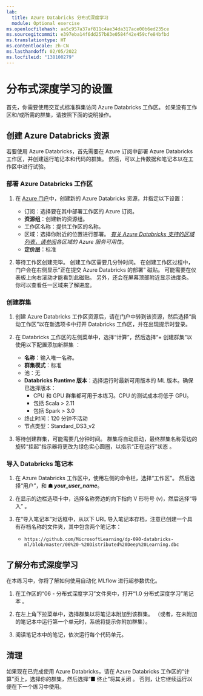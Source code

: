 ```yaml
---
lab:
  title: Azure Databricks 分布式深度学习
  module: Optional exercise
ms.openlocfilehash: aa5c957a37af811c4ae34da317ace00b6ed235ce
ms.sourcegitcommit: e397eba14f6dd257b83e0584f42e459cfe84bfbd
ms.translationtype: HT
ms.contentlocale: zh-CN
ms.lasthandoff: 02/05/2022
ms.locfileid: "138100279"
---
```

# <a name="set-up-for-distributed-deep-learning"></a>分布式深度学习的设置

首先，你需要使用交互式标准群集访问 Azure Databricks 工作区。 如果没有工作区和/或所需的群集，请按照下面的说明操作。

## <a name="create-azure-databricks-resources"></a>创建 Azure Databricks 资源

若要使用 Azure Databricks，首先需要在 Azure 订阅中部署 Azure Databricks 工作区，并创建运行笔记本和代码的群集。 然后，可以上传数据和笔记本以在工作区中进行试验。

### <a name="deploy-an-azure-databricks-workspace"></a>部署 Azure Databricks 工作区

1. 在 [Azure 门户](https://portal.azure.com)中，创建新的 Azure Databricks 资源，并指定以下设置：
   - 订阅：选择要在其中部署工作区的 Azure 订阅。
   - **资源组**：创建新的资源组。
   - 工作区名称：提供工作区的名称。
   - 区域：选择你附近的位置进行部署。 *[有关 Azure Databricks 支持的区域列表，请参阅](https://azure.microsoft.com/regions/services/)各区域的 Azure 服务可用性*。
   - **定价层**：标准

1. 等待工作区创建完毕。 创建工作区需要几分钟时间。 在创建工作区过程中，门户会在右侧显示“正在提交 Azure Databricks 的部署”  磁贴。 可能需要在仪表板上向右滚动才能看到此磁贴。 另外，还会在屏幕顶部附近显示进度条。 你可以查看任一区域来了解进度。

### <a name="create-a-cluster"></a>创建群集

1. 创建 Azure Databricks 工作区资源后，请在门户中转到该资源，然后选择“启动工作区”以在新选项卡中打开 Databricks 工作区，并在出现提示时登录。

1. 在 Databricks 工作区的左侧菜单中，选择“计算”，然后选择“+ 创建群集”以使用以下配置添加新群集 ：
   - **名称**：输入唯一名称。
   - **群集模式**：标准
   - 池：无
   - **Databricks Runtime 版本**：选择运行时最新可用版本的 ML 版本。确保已选择版本：
      - CPU 和 GPU 群集都可用于本练习。CPU 的测试成本将低于 GPU。
      - 包括 Scala > 2.11
      - 包括 Spark > 3.0
   - 终止时间：120 分钟不活动
   - 节点类型：Standard_DS3_v2

1. 等待创建群集，可能需要几分钟时间。 群集将自动启动，最终群集名称旁边的旋转“挂起”指示器将更改为绿色实心圆圈，以指示“正在运行”状态 。

### <a name="import-databricks-notebooks"></a>导入 Databricks 笔记本

1. 在 Azure Databricks 工作区中，使用左侧的命令栏，选择“工作区”。 然后选择“用户”，和 **&#9751; *your_user_name***。

1. 在显示的边栏选项卡中，选择名称旁边的向下指向 V 形符号 (v)，然后选择“导入” 。

1. 在“导入笔记本”对话框中，从以下 URL 导入笔记本存档，注意已创建一个具有存档名称的文件夹，其中包含两个笔记本：
   - `https://github.com/MicrosoftLearning/dp-090-databricks-ml/blob/master/06%20-%20Distributed%20Deep%20Learning.dbc`

## <a name="explore-distributed-deep-learning"></a>了解分布式深度学习

在本练习中，你将了解如何使用自动化 MLflow 进行超参数优化。

1. 在工作区的“06 - 分布式深度学习”文件夹中，打开“1.0 分布式深度学习”笔记本 。

1. 在左上角下拉菜单中，选择群集以将笔记本附加到该群集。 （或者，在未附加的笔记本中运行第一个单元时，系统将提示你附加群集）。

1. 阅读笔记本中的笔记，依次运行每个代码单元。

## <a name="clean-up"></a>清理

如果现在已完成使用 Azure Databricks，请在 Azure Databricks 工作区的“计算”页上，选择你的群集，然后选择“&#9632; 终止”将其关闭 。 否则，让它继续运行以便在下一个练习中使用。
